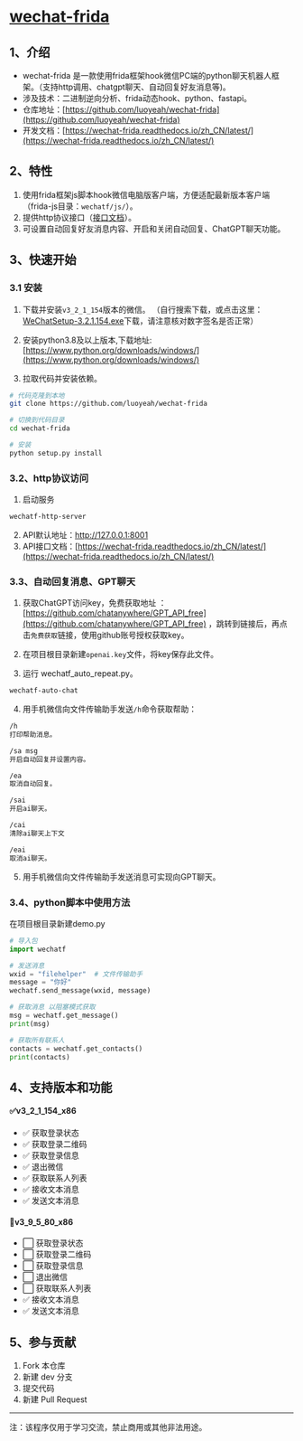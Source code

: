 # [wechat-frida](https://github.com/luoyeah/wechat-frida)

## 1、介绍

* wechat-frida 是一款使用frida框架hook微信PC端的python聊天机器人框架。（支持http调用、chatgpt聊天、自动回复好友消息等)。
* 涉及技术：二进制逆向分析、frida动态hook、python、fastapi。
* 仓库地址：[https://github.com/luoyeah/wechat-frida](https://github.com/luoyeah/wechat-frida)
* 开发文档：[https://wechat-frida.readthedocs.io/zh_CN/latest/](https://wechat-frida.readthedocs.io/zh_CN/latest/)

## 2、特性

1. 使用frida框架js脚本hook微信电脑版客户端，方便适配最新版本客户端（frida-js目录：```wechatf/js/```）。
2. 提供http协议接口（[接口文档](https://wechat-frida.readthedocs.io/zh_CN/latest/)）。
3. 可设置自动回复好友消息内容、开启和关闭自动回复、ChatGPT聊天功能。

## 3、快速开始

### 3.1 安装

1. 下载并安装```v3_2_1_154```版本的微信。
   （自行搜索下载，或点击这里：[WeChatSetup-3.2.1.154.exe](https://www.dngswin10.com/pcrj/15.html)下载，请注意核对数字签名是否正常）
2. 安装python3.8及以上版本,下载地址:[https://www.python.org/downloads/windows/](https://www.python.org/downloads/windows/)

3. 拉取代码并安装依赖。

```bash
# 代码克隆到本地
git clone https://github.com/luoyeah/wechat-frida

# 切换到代码目录
cd wechat-frida

# 安装
python setup.py install
```

### 3.2、http协议访问

1. 启动服务

```bash
wechatf-http-server
```

2. API默认地址：http://127.0.0.1:8001
3. API接口文档：[https://wechat-frida.readthedocs.io/zh_CN/latest/](https://wechat-frida.readthedocs.io/zh_CN/latest/)

### 3.3、自动回复消息、GPT聊天

1. 获取ChatGPT访问key，免费获取地址 ：[https://github.com/chatanywhere/GPT_API_free](https://github.com/chatanywhere/GPT_API_free)
，跳转到链接后，再点击```免费获取```链接，使用github账号授权获取key。

2. 在项目根目录新建```openai.key```文件，将key保存此文件。
3. 运行 wechatf_auto_repeat.py。

```bash
wechatf-auto-chat
```

4. 用手机微信向文件传输助手发送```/h```命令获取帮助：

 ```bash
/h
打印帮助消息。

/sa msg
开启自动回复并设置内容。

/ea
取消自动回复。

/sai
开启ai聊天。

/cai
清除ai聊天上下文

/eai
取消ai聊天。
 ```

5. 用手机微信向文件传输助手发送消息可实现向GPT聊天。

###  3.4、python脚本中使用方法

在项目根目录新建demo.py

```python
# 导入包
import wechatf

# 发送消息
wxid = "filehelper"  # 文件传输助手
message = "你好"
wechatf.send_message(wxid, message)

# 获取消息 以阻塞模式获取
msg = wechatf.get_message()
print(msg)

# 获取所有联系人
contacts = wechatf.get_contacts()
print(contacts)
```

## 4、支持版本和功能

#### ✅v3_2_1_154_x86

* ✅ 获取登录状态
* ✅ 获取登录二维码
* ✅ 获取登录信息
* ✅ 退出微信
* ✅ 获取联系人列表
* ✅ 接收文本消息
* ✅ 发送文本消息

#### 🚧v3_9_5_80_x86

* ⬜ 获取登录状态
* ⬜ 获取登录二维码
* ⬜ 获取登录信息
* ⬜ 退出微信
* ⬜ 获取联系人列表
* ✅ 接收文本消息
* ✅ 发送文本消息

## 5、参与贡献

1. Fork 本仓库
2. 新建 dev 分支
3. 提交代码
4. 新建 Pull Request

-----------------------------------
注：该程序仅用于学习交流，禁止商用或其他非法用途。

